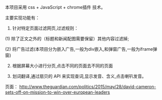 本项目采用 css + JavaScript + chrome插件 技术。

主要实现功能有：

1. 针对特定页面过滤网页,过滤规则：

(1) 除了正文之外的（标题和新闻配图需要保留）其他内容过滤掉;

(2) 将广告过滤(本项目分为嵌入广告,一般为div嵌入,和弹窗广告,一般为iframe弹窗)

2. 根据屏幕大小进行分页,点击不同的页面去不同的页面

3. 划词翻译,通过扇贝的 API 来实现查词,显示发音、含义,点击喇叭发音。

页面： 
http://www.theguardian.com/politics/2015/may/28/david-cameron-sets-off-on-mission-to-win-over-european-leaders